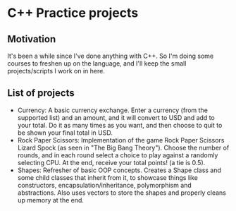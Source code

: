 # C++ Practice projects

## Motivation
It's been a while since I've done anything with C++. So I'm doing some courses to freshen up on the language, and I'll keep the small projects/scripts I work on in here.

## List of projects
- Currency: A basic currency exchange. Enter a currency (from the supported list) and an amount, and it will convert to USD and add to your total. Do it as many times as you want, and then choose to quit to be shown your final total in USD.
- Rock Paper Scissors: Implementation of the game Rock Paper Scissors Lizard Spock (as seen in "The Big Bang Theory"). Choose the number of rounds, and in each round select a choice to play against a randomly selecting CPU. At the end, receive your total points! (a tie is 0.5).
- Shapes: Refresher of basic OOP concepts. Creates a Shape class and some child classes that inherit from it, to showcase things like constructors, encapsulation/inheritance, polymorphism and abstractions. Also uses vectors to store the shapes and properly cleans up memory at the end.
